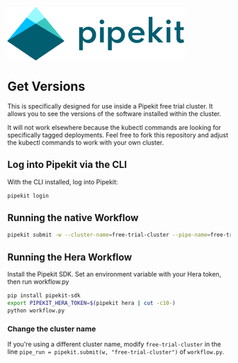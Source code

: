 [![Pipekit Logo](../../assets/images/pipekit-logo.png)](https://pipekit.io)

# Get Versions

This is specifically designed for use inside a Pipekit free trial cluster. It allows you to see the versions of the software installed within the cluster.

It will not work elsewhere because the kubectl commands are looking for specifically tagged deployments. Feel free to fork this repository and adjust the kubectl commands to work with your own cluster.

## Log into Pipekit via the CLI
With the CLI installed, log into Pipekit:
```bash
pipekit login
```

## Running the native Workflow
```bash
pipekit submit -w --cluster-name=free-trial-cluster --pipe-name=free-trial-cluster-versions workflow.yaml
```

## Running the Hera Workflow
Install the Pipekit SDK. Set an environment variable with your Hera token, then run workflow.py

```bash
pip install pipekit-sdk
export PIPEKIT_HERA_TOKEN=$(pipekit hera | cut -c10-)
python workflow.py
```

### Change the cluster name
If you're using a different cluster name, modify `free-trial-cluster` in the line `pipe_run = pipekit.submit(w, "free-trial-cluster")` of `workflow.py`.
